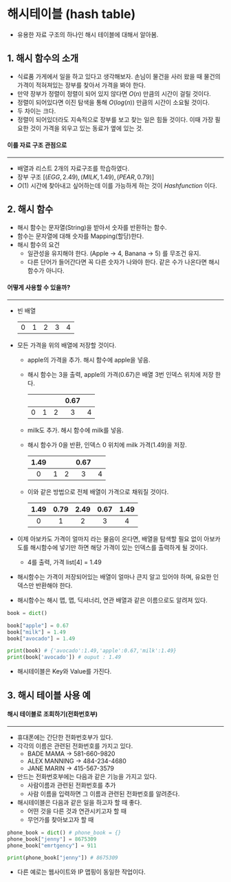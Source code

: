 # 해시테이블 (hash table)

- 유용한 자료 구조의 하나인 해시 테이블에 대해서 알아봄.

## 1. 해시 함수의 소개

- 식료품 가게에서 일을 하고 있다고 생각해보자. 손님이 물건을 사러 왔을 때 물건의 가격이 적혀져있는 장부를 찾아서 가격을 봐야 한다. 
- 만약 장부가 정렬이 정렬이 되어 있지 않다면 $O(n)$ 만큼의 시간이 걸릴 것이다.
- 정렬이 되어있다면 이진 탐색을 통해 $O(log(n))$ 만큼의 시간이 소요될 것이다. 
- 두 차이는 크다.
- 정렬이 되어있더라도 지속적으로 장부를 보고 찾는 일은 힘들 것이다. 이때 가장 필요한 것이 가격을 외우고 있는 동료가 옆에 있는 것.



#### 이를 자료 구조 관점으로 

------------------

- 배열과 리스트 2개의 자료구조를 학습하였다.
- 장부 구조 
  $[(EGG,2.49),(MILK,1.49),(PEAR,0.79)]$
- $O(1)$ 시간에 찾아내고 싶어하는데 이를 가능하게 하는 것이 $Hash function$ 이다.



## 2. 해시 함수 

- 해시 함수는 문자열(String)을 받아서 숫자를 반환하는 함수.
- 함수는 문자열에 대해 숫자를 Mapping(할당)한다.
- 해시 함수의 요건
  - 일관성을 유지해야 한다. (Apple -> 4, Banana -> 5) 를 무조건 유지.
  - 다른 단어가 들어간다면 꼭 다른 숫자가 나와야 한다. 같은 수가 나온다면 해시 함수가 아니다.



#### 어떻게 사용할 수 있을까?

-----

- 빈 배열 

  |      |      |      |      |      |
  | :--: | :--: | :--: | :--: | :--: |
  |  0   |  1   |  2   |  3   |  4   |

- 모든 가격을 위의 배열에 저장할 것이다. 

  - apple의 가격을 추가. 해시 함수에 apple을 넣음.

  - 해시 함수는 3을 출력, apple의 가격(0.67)은 배열 3번 인덱스 위치에 저장 한다.

    |      |      |      | 0.67 |      |
    | :--: | :--: | :--: | :--: | :--: |
    |  0   |  1   |  2   |  3   |  4   |

  - milk도 추가. 해시 함수에 milk를 넣음.

  - 해시 함수가 0을 반환, 인덱스 0 위치에 milk 가격(1.49)을 저장.

    | 1.49 |      |      | 0.67 |      |
    | :--: | :--: | :--: | :--: | :--: |
    |  0   |  1   |  2   |  3   |  4   |

  - 이와 같은 방법으로 전체 배열이 가격으로 채워질 것이다.

    | 1.49 | 0.79 | 2.49 | 0.67 | 1.49 |
    | :--: | :--: | :--: | :--: | :--: |
    |  0   |  1   |  2   |  3   |  4   |

- 이제 아보카도 가격이 얼마지 라는 물음이 온다면, 배열을 탐색할 필요 없이 아보카도를 해시함수에 넣기만 하면 해당 가격이 있는 인덱스를 출력하게 될 것이다. 

  - 4를 출력, 가격 list[4] = 1.49 

- 해시함수는 가격이 저장되어있는 배열이 얼마나 큰지 알고 있어야 하며, 유요한 인덱스만 반환해야 한다. 

- 해시함수는 해시 맵, 맵, 딕셔너리, 연관 배열과 같은 이름으로도 알려져 있다.

```python
book = dict()

book["apple"] = 0.67
book["milk"] = 1.49
book["avocado"] = 1.49

print(book) # {'avocado':1.49,'apple':0.67,'milk':1.49}
print(book['avocado']) # ouput : 1.49
```

- 해시테이블은 Key와 Value를 가진다. 



## 3. 해시 테이블 사용 예

#### 해시 테이블로 조회하기(전화번호부)

----

- 휴대폰에는 간단한 전화번호부가 있다. 
- 각각의 이름은 관련된 전화번호를 가지고 있다.
  - BADE MAMA -> 581-660-9820
  - ALEX MANNING -> 484-234-4680
  - JANE MARIN -> 415-567-3579
- 만드는 전화번호부에는 다음과 같은 기능을 가지고 있다.
  - 사람이름과 관련된 전화번호를 추가
  - 사람 이름을 입력하면 그 이름과 관련된 전화번호를 알려준다.
- 해시테이블은 다음과 같은 일을 하고자 할 때 좋다.
  - 어떤 것을 다른 것과 연관시키고자 할 때
  - 무언가를 찾아보고자 할 때

```python
phone_book = dict() # phone_book = {} 
phone_book["jenny"] = 8675309
phone_book["emrtgency"] = 911

print(phone_book["jenny"]) # 8675309 
```

- 다른 예로는 웹사이트와 IP 맵핑이 동일한 작업이다.